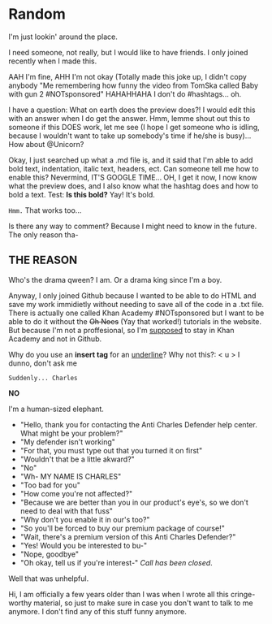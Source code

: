 # Random
I'm just lookin' around the place.

I need someone, not really, but I would like to have friends. I only joined recently when I made this. 

AAH I'm fine, AHH I'm not okay (Totally made this joke up, I didn't copy anybody "Me remembering how funny the video from TomSka called Baby with gun 2 #NOTsponsored" HAHAHHAHA I don't do #hashtags... oh.

I have a question: What on earth does the preview does?! I would edit this with an answer when I do get the answer.
Hmm, lemme shout out this to someone if this DOES work, let me see (I hope I get someone who is idling, because I wouldn't want to take up somebody's time if he/she is busy)... How about @Unicorn?

Okay, I just searched up what a .md file is, and it said that I'm able to add bold text, indentation, italic text, headers, ect. Can someone tell me how to enable this? Nevermind, IT'S GOOGLE TIME... OH, I get it now, I now know what the preview does, and I also know what the hashtag does and how to bold a text. Test: **Is this bold?** Yay! It's bold.

`Hmm.` That works too...

Is there any way to comment? Because I might need to know in the future.
The only reason tha-

## THE REASON
Who's the drama qween? I am. Or a drama king since I'm a boy.

Anyway, I only joined Github because I wanted to be able to do HTML and save my work immidietly without needing to save all of the code in a .txt file. There is actually one called Khan Academy #NOTsponsored but I want to be able to do it without the ~~Oh Noes~~ (Yay that worked!) tutorials in the website. But because I'm not a proffesional, so I'm <ins>supposed</ins> to stay in Khan Academy and not in Github.

Why do you use an **insert tag** for an <ins>underline</ins>? Why not this?: < u > I dunno, don't ask me

`Suddenly... Charles`

**NO**

I'm a human-sized elephant.

 - "Hello, thank you for contacting the Anti Charles Defender help center. What might be your problem?"
 - "My defender isn't working"
 - "For that, you must type out that you turned it on first"
 - "Wouldn't that be a little akward?"
 - "No"
 - "Wh- MY NAME IS CHARLES"
 - "Too bad for you"
 - "How come you're not affected?"
 - "Because we are better than you in our product's eye's, so we don't need to deal with that fuss"
 - "Why don't you enable it in our's too?"
 - "So you'll be forced to buy our premium package of course!"
 - "Wait, there's a premium version of this Anti Charles Defender?"
 - "Yes! Would you be interested to bu-"
 - "Nope, goodbye"
 - "Oh okay, tell us if you're interest-" *Call has been closed*.

Well that was unhelpful.

Hi, I am officially a few years older than I was when I wrote all this cringe-worthy material, so just to make sure in case you don't want to talk to me anymore. I don't find any of this stuff funny anymore.
